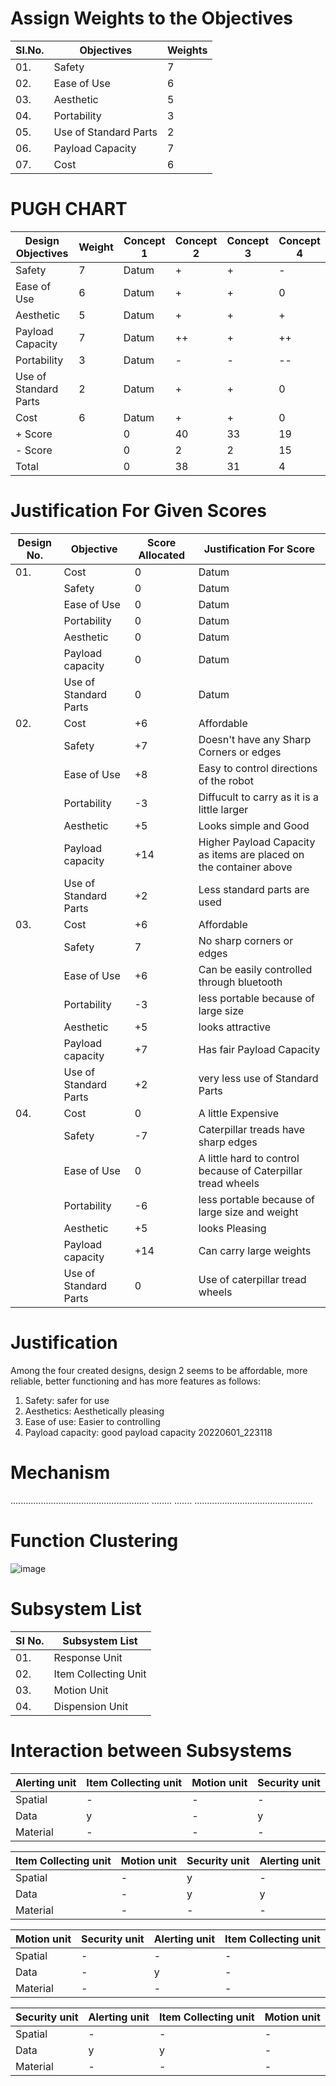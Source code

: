 # Assign Weights to the Objectives
|  SI.No.  |  Objectives  |  Weights  |
|----------|--------------|-----------|
|01.|Safety|7|
|02.|Ease of Use|6|
|03.|Aesthetic|5|
|04.|Portability|3|
|05.|Use of Standard Parts|2|
|06.|Payload Capacity|7|
|07.|Cost|6|
# PUGH CHART
| **Design Objectives**  |  **Weight** |  **Concept 1**  | **Concept 2** |  **Concept 3**  |  **Concept 4**  |
|---------------------|-----------|-------------|-------------|-------------|-------------|
|Safety|7|Datum|+|+|-|
|Ease of Use|6|Datum|+|+|0|
|Aesthetic|5|Datum|+|+|+|
|Payload Capacity|7|Datum|++|+|++|
|Portability|3|Datum|-|-|--|
|Use of Standard Parts|2|Datum|+|+|0|
|Cost|6|Datum|+|+|0|
|+ Score||0|40|33|19|
|- Score||0|2|2|15|
|Total||0|38|31|4|

# Justification For Given Scores
|  Design No.  |  Objective  |  Score Allocated  |  Justification For Score  |
|--------------|-------------|-------------------|---------------------------|
|01.|Cost|0|Datum|
|   |Safety|0|Datum|
|   |Ease of Use|0|Datum|
|   |Portability|0|Datum|
|   |Aesthetic|0|Datum|
|   |Payload capacity|0|Datum|
|   |Use of Standard Parts|0|Datum|
|02.|Cost|+6|Affordable|
|   |Safety|+7|Doesn't have any Sharp Corners or edges|
|   |Ease of Use|+8|Easy to control directions of the robot|
|   |Portability|-3|Diffucult to carry as it is a little larger|
|   |Aesthetic|+5|Looks simple and Good|
|   |Payload capacity|+14|Higher Payload Capacity as items are placed on the container above|
|   |Use of Standard Parts|+2|Less standard parts are used|
|03.|Cost|+6|Affordable|
|   |Safety|7|No sharp corners or edges|
|   |Ease of Use|+6|Can be easily controlled through bluetooth|
|   |Portability|-3|less portable because of large size|
|   |Aesthetic|+5|looks attractive|
|   |Payload capacity|+7|Has fair Payload Capacity|
|   |Use of Standard Parts|+2|very less use of Standard Parts|
|04.|Cost|0|A little Expensive|
|   |Safety|-7|Caterpillar treads have sharp edges|
|   |Ease of Use|0|A little hard to control because of Caterpillar tread wheels|
|   |Portability|-6|less portable because of large size and weight|
|   |Aesthetic|+5|looks Pleasing|
|   |Payload capacity|+14|Can carry large weights|
|   |Use of Standard Parts|0|Use of caterpillar tread wheels|

# Justification
Among the four created designs, design 2 seems to be affordable, more reliable,
better functioning and has more features as follows:
1. Safety: safer for use
2. Aesthetics: Aesthetically pleasing
3. Ease of use: Easier to controlling
4. Payload capacity: good payload capacity
20220601_223118
# **Mechanism**

.......................................................   ........  .......  ...............................................

# **Function Clustering**

![image](https://user-images.githubusercontent.com/105161049/171264264-3bff87ea-3685-43ca-a58b-ebe7cb6cd018.png)

# Subsystem List

|  **SI No.**  |  **Subsystem List**  |
|----------|------------------|
|  01.|Response Unit|
|  02.|Item Collecting Unit|
|  03.|Motion Unit|
|  04.|Dispension Unit|

# Interaction between Subsystems

|  Alerting unit |  Item Collecting unit  |  Motion unit    |  Security unit     |
|----------------|------------------------|-----------------|--------------------|
|  Spatial   |-|-|-|  
|  Data  |  y  |-|  y  |
|  Material  |-|-|-|

|  Item Collecting unit |  Motion unit   |  Security unit     | Alerting unit    |
|-----------------------|----------------|--------------------|------------------|
|  Spatial  |-|  y  |-|
|  Data  |-|  y  |  y  |
|  Material  |-|-|-|

|  Motion unit  |  Security unit    |  Alerting unit    |  Item Collecting unit  |
|---------------|-------------------|-------------------|------------------------|
|  Spatial  |-|-|-|
|  Data  |-|  y  |-|
|  Material  |-|-|-|

|  Security unit    |  Alerting unit  | Item Collecting unit |  Motion unit      |
|-------------------|-----------------|----------------------|-------------------|
|  Spatial  |-|-|-|
|  Data  |  y  |  y  |-|
|  Material  |-|-|-|

